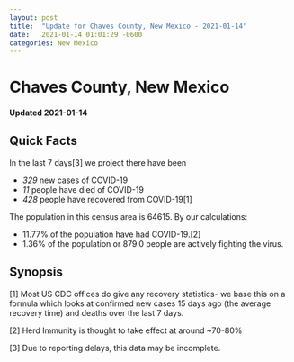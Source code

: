 ```yaml
---
layout: post
title:  "Update for Chaves County, New Mexico - 2021-01-14"
date:   2021-01-14 01:01:29 -0600
categories: New Mexico
---
```


# Chaves County, New Mexico
#### Updated 2021-01-14

## Quick Facts

In the last 7 days[3] we project there have been
- *329* new cases of COVID-19
- *11* people have died of COVID-19
- *428* people have recovered from COVID-19[1]

The population in this census area is 64615. By our calculations:
- 11.77% of the population have had COVID-19.[2]
- 1.36% of the population or 879.0 people are actively fighting the virus.

## Synopsis




[1] Most US CDC offices do give any recovery statistics- we base this on a formula which looks at confirmed new cases
15 days ago (the average recovery time) and deaths over the last 7 days.

[2] Herd Immunity is thought to take effect at around ~70-80%

[3] Due to reporting delays, this data may be incomplete.
 
    
